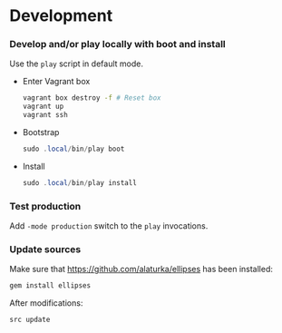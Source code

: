 Development
==========

### Develop and/or play locally with boot and install

Use the `play` script in default mode.

- Enter Vagrant box

  ```sh
  vagrant box destroy -f # Reset box
  vagrant up
  vagrant ssh
  ```

- Bootstrap

  ```ps1
  sudo .local/bin/play boot
  ```

- Install

  ```ps1
  sudo .local/bin/play install
  ```

### Test production

Add `-mode production` switch to the `play` invocations.

### Update sources

Make sure that https://github.com/alaturka/ellipses has been installed:

```sh
gem install ellipses
```

After modifications:

```sh
src update
```
